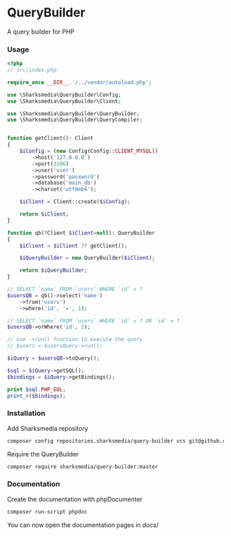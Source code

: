 # QueryBuilder
A query builder for PHP

### Usage
```php
<?php
// src/index.php

require_once __DIR__.'/../vendor/autoload.php';

use \Sharksmedia\QueryBuilder\Config;
use \Sharksmedia\QueryBuilder\Client;

use \Sharksmedia\QueryBuilder\QueryBuilder;
use \Sharksmedia\QueryBuilder\QueryCompiler;


function getClient(): Client
{
    $iConfig = (new Config(Config::CLIENT_MYSQL))
        ->host('127.0.0.0')
        ->port(3306)
        ->user('user')
        ->password('password')
        ->database('main_db')
        ->charset('utf8mb4');

    $iClient = Client::create($iConfig);

    return $iClient;
}

function qb(?Client $iClient=null): QueryBuilder
{
    $iClient = $iClient ?? getClient();

    $iQueryBuilder = new QueryBuilder($iClient);

    return $iQueryBuilder;
}

// SELECT `name` FROM `users` WHERE `id` = ?
$usersQB = qb()->select('name')
    ->from('users')
    ->where('id', '=', 1);

// SELECT `name` FROM `users` WHERE `id` = ? OR `id` = ?
$usersQB->orWhere('id', 2);

// use ->run() function to execute the query
// $users = $usersQuery->run();

$iQuery = $usersQB->toQuery();

$sql = $iQuery->getSQL();
$bindings = $iQuery->getBindings();

print $sql.PHP_EOL;
print_r($bindings);
```

### Installation
Add Sharksmedia repository
```bash
composer config repositories.sharksmedia/query-builder vcs git@github.com:SharkMagnus/QueryBuilder.git
```

Require the QueryBuilder
```bash
composer require sharksmedia/query-builder:master
```

### Documentation
Create the documentation with phpDocumenter

```bash
composer run-script phpdoc
```

You can now open the documentation pages in docs/
